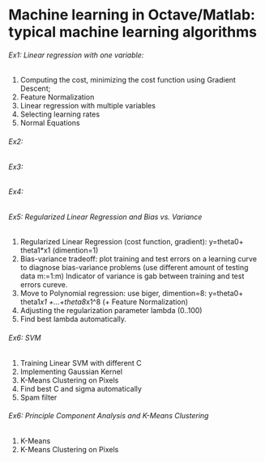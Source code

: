 # Machine learning in Octave/Matlab: typical machine learning algorithms ##

###### Ex1:  Linear regression with one variable:
   1. Computing the cost, minimizing the cost function using Gradient Descent;
   2. Feature Normalization
   3. Linear regression with multiple variables
   4. Selecting learning rates
   5. Normal Equations

###### Ex2:    

###### Ex3:

###### Ex4:

###### Ex5: Regularized Linear Regression and Bias vs. Variance
   1. Regularized Linear Regression (cost function, gradient): y=theta0+ theta1*x1 (dimention=1)
   2. Bias-variance tradeoff: plot training and test errors on a learning curve to diagnose bias-variance problems (use different amount of testing data m:=1:m)
   Indicator of variance is gab between training and test errors cureve.
   3. Move to Polynomial regression: use biger, dimention=8: y=theta0+ theta1*x1 +...+theta8*x1^8 (+ Feature Normalization)
   4. Adjusting the regularization parameter lambda (0..100)
   5. Find best lambda automatically.

###### Ex6: SVM
   1. Training Linear SVM with different C
   2. Implementing Gaussian Kernel
   3. K-Means Clustering on Pixels
   3. Find best C and sigma automatically
   4. Spam filter

###### Ex6:  Principle Component Analysis and K-Means Clustering
   1. K-Means
   2. K-Means Clustering on Pixels
  
